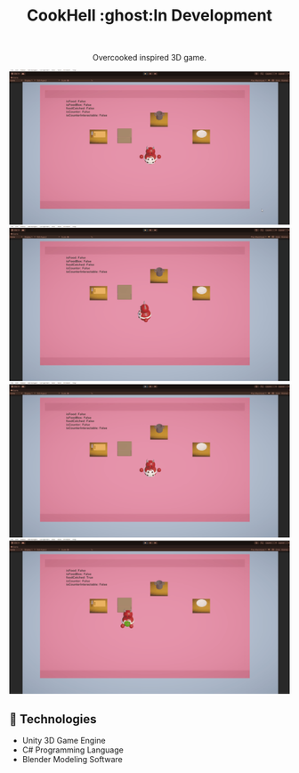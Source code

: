 <h1 align="center"> CookHell :ghost:In Development</h1>
<a href=""><img src="./Assets/img/game-img.png" alt="" /></a>
<p align="center"> Overcooked inspired 3D game.</p>

<img src="./Assets/Gifs/CookHell_anim.gif">
<img src="./Assets/Gifs/CookHell_Highlight.gif">
<img src="./Assets/Gifs/CookHell_FoodCatch.gif">
<img src="./Assets/Gifs/CookHell_Food2.gif">

<h2>🚀 Technologies</h2>
<ul>
<li>
Unity 3D Game Engine
</li>	
<li>
C# Programming Language
</li>	
<li>
Blender Modeling Software
</li>	
<u>

